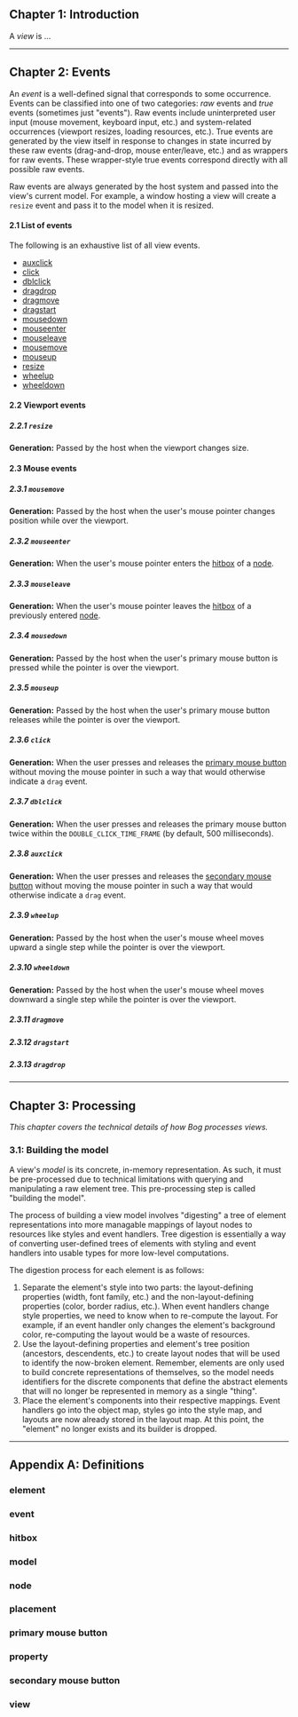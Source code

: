 


## Chapter 1: Introduction

A *view* is ...

---



## Chapter 2: Events

An *event* is a well-defined signal that corresponds to some occurrence. Events can be classified into one of two categories: *raw* events and *true* events (sometimes just "events"). Raw events include uninterpreted user input (mouse movement, keyboard input, etc.) and system-related occurrences (viewport resizes, loading resources, etc.). True events are generated by the view itself in response to changes in state incurred by these raw events (drag-and-drop, mouse enter/leave, etc.) and as wrappers for raw events. These wrapper-style true events correspond directly with all possible raw events.

Raw events are always generated by the host system and passed into the view's current model. For example, a window hosting a view will create a `resize` event and pass it to the model when it is resized.

#### 2.1 List of events

The following is an exhaustive list of all view events.

- [auxclick](#238-auxclick)
- [click](#236-click)
- [dblclick](#237-dblclick)
- [dragdrop](#2313-dragdrop)
- [dragmove](#2311-dragmove)
- [dragstart](#2312-dragstart)
- [mousedown](#234-mousedown)
- [mouseenter](#232-mouseenter)
- [mouseleave](#233-mouseleave)
- [mousemove](#231-mousemove)
- [mouseup](#235-mouseup)
- [resize](#221-resize)
- [wheelup](#239-wheelup)
- [wheeldown](#2310-wheeldown)

#### 2.2 Viewport events

##### 2.2.1 `resize`

**Generation:** Passed by the host when the viewport changes size.

#### 2.3 Mouse events

##### 2.3.1 `mousemove`

**Generation:** Passed by the host when the user's mouse pointer changes position while over the viewport.

##### 2.3.2 `mouseenter`

**Generation:** When the user's mouse pointer enters the [hitbox](#hitbox) of a [node](#node).

##### 2.3.3 `mouseleave`

**Generation:** When the user's mouse pointer leaves the [hitbox](#hitbox) of a previously entered [node](#node).

##### 2.3.4 `mousedown`

**Generation:** Passed by the host when the user's primary mouse button is pressed while the pointer is over the viewport.

##### 2.3.5 `mouseup`

**Generation:** Passed by the host when the user's primary mouse button releases while the pointer is over the viewport.

##### 2.3.6 `click`

**Generation:** When the user presses and releases the [primary mouse button](#primary-mouse-button) without moving the mouse pointer in such a way that would otherwise indicate a `drag` event.

##### 2.3.7 `dblclick`

**Generation:** When the user presses and releases the primary mouse button twice within the `DOUBLE_CLICK_TIME_FRAME` (by default, 500 milliseconds).

##### 2.3.8 `auxclick`

**Generation:** When the user presses and releases the [secondary mouse button](#secondary-mouse-button) without moving the mouse pointer in such a way that would otherwise indicate a `drag` event.

##### 2.3.9 `wheelup`

**Generation:** Passed by the host when the user's mouse wheel moves upward a single step while the pointer is over the viewport.

##### 2.3.10 `wheeldown`

**Generation:** Passed by the host when the user's mouse wheel moves downward a single step while the pointer is over the viewport.

##### 2.3.11 `dragmove`
##### 2.3.12 `dragstart`
##### 2.3.13 `dragdrop`

---



## Chapter 3: Processing

*This chapter covers the technical details of how Bog processes views.*

### 3.1: Building the model

A view's *model* is its concrete, in-memory representation. As such, it must be pre-processed due to technical limitations with querying and manipulating a raw element tree. This pre-processing step is called "building the model".

The process of building a view model involves "digesting" a tree of element representations into more managable mappings of layout nodes to resources like styles and event handlers. Tree digestion is essentially a way of converting user-defined trees of elements with styling and event handlers into usable types for more low-level computations.

The digestion process for each element is as follows:

1. Separate the element's style into two parts: the layout-defining properties (width, font family, etc.) and the non-layout-defining properties (color, border radius, etc.). When event handlers change style properties, we need to know when to re-compute the layout. For example, if an event handler only changes the element's background color, re-computing the layout would be a waste of resources.
2. Use the layout-defining properties and element's tree position (ancestors, descendents, etc.) to create layout nodes that will be used to identify the now-broken element. Remember, elements are only used to build concrete representations of themselves, so the model needs identifiers for the discrete components that define the abstract elements that will no longer be represented in memory as a single "thing".
3. Place the element's components into their respective mappings. Event handlers go into the object map, styles go into the style map, and layouts are now already stored in the layout map. At this point, the "element" no longer exists and its builder is dropped.

---



## Appendix A: Definitions

### element
### event
### hitbox
### model
### node
### placement
### primary mouse button
### property
### secondary mouse button
### view
